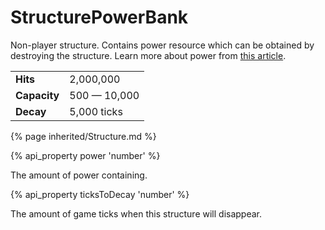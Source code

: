 # StructurePowerBank

<img src="img/powerBank.png" alt="" align="right" />

Non-player structure. Contains power resource which can be obtained by destroying the structure.
Learn more about power from [this article](/power.html).

<table class="table gameplay-info">
    <tbody>
    <tr>
        <td><strong>Hits</strong></td>
        <td>2,000,000</td>
    </tr>
    <tr>
        <td><strong>Capacity</strong></td>
        <td>500 — 10,000</td>
    </tr>
    <tr>
        <td><strong>Decay</strong></td>
        <td>5,000 ticks</td>
    </tr>
    </tbody>
</table>

{% page inherited/Structure.md %}


{% api_property power 'number' %}



The amount of power containing.



{% api_property ticksToDecay 'number' %}



The amount of game ticks when this structure will disappear.
